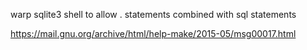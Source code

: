 warp sqlite3 shell to allow . statements combined with sql statements

https://mail.gnu.org/archive/html/help-make/2015-05/msg00017.html